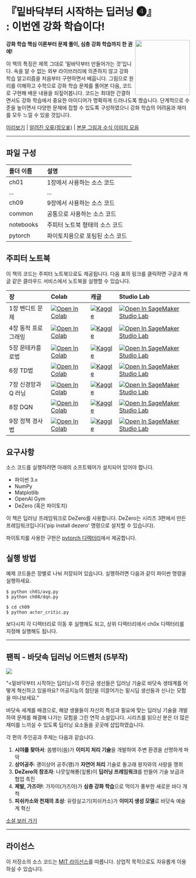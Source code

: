 # 『밑바닥부터 시작하는 딥러닝 ❹』<br>: 이번엔 강화 학습이다!

<a href="http://www.yes24.com/Product/Goods/72173703"><img src="https://github.com/WegraLee/deep-learning-from-scratch-4/blob/master/cover.jpeg" width="150" align=right></a>

**강화 학습 핵심 이론부터 문제 풀이, 심층 강화 학습까지 한 권에!**

이 책의 특징은 제목 그대로 ‘밑바닥부터 만들어가는 것’입니다. 속을 알 수 없는 외부 라이브러리에 의존하지 않고 강화 학습 알고리즘을 처음부터 구현하면서 배웁니다. 그림으로 원리를 이해하고 수학으로 강화 학습 문제를 풀어본 다음, 코드로 구현해 배운 내용을 되짚어봅니다. 코드는 최대한 간결하면서도 강화 학습에서 중요한 아이디어가 명확하게 드러나도록 짰습니다. 단계적으로 수준을 높이면서 다양한 문제에 접할 수 있도록 구성하였으니 강화 학습의 어려움과 재미를 모두 느낄 수 있을 것입니다.


[미리보기](https://preview2.hanbit.co.kr/books/yyxd/#p=1) | [알려진 오류(정오표)](https://docs.google.com/document/d/1fsPVXyPF0gpmN57VV6k0uxMfWXUbiQCwno8vCTYpMc8/edit) | [본문 그림과 수식 이미지 모음](https://github.com/WegraLee/deep-learning-from-scratch-4/blob/master/equations_and_figures_4.zip?raw=true)

---

## 파일 구성

|폴더 이름 |설명                         |
|:--        |:--                          |
|ch01       |1장에서 사용하는 소스 코드 |
|...        |...                          |
|ch09       |9장에서 사용하는 소스 코드    |
|common     |공통으로 사용하는 소스 코드   |
|notebooks  |주피터 노트북 형태의 소스 코드 |
|pytorch    |파이토치용으로 포팅된 소스 코드  |

## 주피터 노트북
이 책의 코드는 주피터 노트북으로도 제공됩니다. 다음 표의 링크를 클릭하면 구글과 캐글 같은 클라우드 서비스에서 노트북을 실행할 수 있습니다.

| 장 | Colab | 캐글 | Studio Lab |
| :--- | :--- | :--- | :--- |
| 1장 밴디트 문제| [![Open In Colab](https://colab.research.google.com/assets/colab-badge.svg)](https://colab.research.google.com/github/oreilly-japan/deep-learning-from-scratch-4/blob/master/notebooks/01_bandit.ipynb) | [![Kaggle](https://kaggle.com/static/images/open-in-kaggle.svg)](https://kaggle.com/kernels/welcome?src=https://github.com/oreilly-japan/deep-learning-from-scratch-4/blob/master/notebooks/01_bandit.ipynb) | [![Open In SageMaker Studio Lab](https://studiolab.sagemaker.aws/studiolab.svg)](https://studiolab.sagemaker.aws/import/github/oreilly-japan/deep-learning-from-scratch-4/blob/master/notebooks/01_bandit.ipynb) |
| 4장 동적 프로그래밍 | [![Open In Colab](https://colab.research.google.com/assets/colab-badge.svg)](https://colab.research.google.com/github/oreilly-japan/deep-learning-from-scratch-4/blob/master/notebooks/04_dynamic_programming.ipynb) | [![Kaggle](https://kaggle.com/static/images/open-in-kaggle.svg)](https://kaggle.com/kernels/welcome?src=https://github.com/oreilly-japan/deep-learning-from-scratch-4/blob/master/notebooks/04_dynamic_programming.ipynb) | [![Open In SageMaker Studio Lab](https://studiolab.sagemaker.aws/studiolab.svg)](https://studiolab.sagemaker.aws/import/github/oreilly-japan/deep-learning-from-scratch-4/blob/master/notebooks/04_dynamic_programming.ipynb) |
| 5장 몬테카를로법 | [![Open In Colab](https://colab.research.google.com/assets/colab-badge.svg)](https://colab.research.google.com/github/oreilly-japan/deep-learning-from-scratch-4/blob/master/notebooks/05_montecarlo.ipynb) | [![Kaggle](https://kaggle.com/static/images/open-in-kaggle.svg)](https://kaggle.com/kernels/welcome?src=https://github.com/oreilly-japan/deep-learning-from-scratch-4/blob/master/notebooks/05_montecarlo.ipynb) | [![Open In SageMaker Studio Lab](https://studiolab.sagemaker.aws/studiolab.svg)](https://studiolab.sagemaker.aws/import/github/oreilly-japan/deep-learning-from-scratch-4/blob/master/notebooks/05_montecarlo.ipynb) |
| 6장 TD법 | [![Open In Colab](https://colab.research.google.com/assets/colab-badge.svg)](https://colab.research.google.com/github/oreilly-japan/deep-learning-from-scratch-4/blob/master/notebooks/06_temporal_difference.ipynb) | [![Kaggle](https://kaggle.com/static/images/open-in-kaggle.svg)](https://kaggle.com/kernels/welcome?src=https://github.com/oreilly-japan/deep-learning-from-scratch-4/blob/master/notebooks/06_temporal_difference.ipynb) | [![Open In SageMaker Studio Lab](https://studiolab.sagemaker.aws/studiolab.svg)](https://studiolab.sagemaker.aws/import/github/oreilly-japan/deep-learning-from-scratch-4/blob/master/notebooks/06_temporal_difference.ipynb) |
| 7장 신경망과 Q 러닝 | [![Open In Colab](https://colab.research.google.com/assets/colab-badge.svg)](https://colab.research.google.com/github/oreilly-japan/deep-learning-from-scratch-4/blob/master/notebooks/07_neural_networks.ipynb) | [![Kaggle](https://kaggle.com/static/images/open-in-kaggle.svg)](https://kaggle.com/kernels/welcome?src=https://github.com/oreilly-japan/deep-learning-from-scratch-4/blob/master/notebooks/07_neural_networks.ipynb) | [![Open In SageMaker Studio Lab](https://studiolab.sagemaker.aws/studiolab.svg)](https://studiolab.sagemaker.aws/import/github/oreilly-japan/deep-learning-from-scratch-4/blob/master/notebooks/06_temporal_difference.ipynb) | [![Open In SageMaker Studio Lab](https://studiolab.sagemaker.aws/studiolab.svg)](https://studiolab.sagemaker.aws/import/github/oreilly-japan/deep-learning-from-scratch-4/blob/master/notebooks/07_neural_networks.ipynb) |
| 8장 DQN | [![Open In Colab](https://colab.research.google.com/assets/colab-badge.svg)](https://colab.research.google.com/github/oreilly-japan/deep-learning-from-scratch-4/blob/master/notebooks/08_dqn.ipynb) | [![Kaggle](https://kaggle.com/static/images/open-in-kaggle.svg)](https://kaggle.com/kernels/welcome?src=https://github.com/oreilly-japan/deep-learning-from-scratch-4/blob/master/notebooks/08_dqn.ipynb) | [![Open In SageMaker Studio Lab](https://studiolab.sagemaker.aws/studiolab.svg)](https://studiolab.sagemaker.aws/import/github/oreilly-japan/deep-learning-from-scratch-4/blob/master/notebooks/08_dqn.ipynb) |
| 9장 정책 경사법  | [![Open In Colab](https://colab.research.google.com/assets/colab-badge.svg)](https://colab.research.google.com/github/oreilly-japan/deep-learning-from-scratch-4/blob/master/notebooks/09_policy_gradient.ipynb) | [![Kaggle](https://kaggle.com/static/images/open-in-kaggle.svg)](https://kaggle.com/kernels/welcome?src=https://github.com/oreilly-japan/deep-learning-from-scratch-4/blob/master/notebooks/09_policy_gradient.ipynb) | [![Open In SageMaker Studio Lab](https://studiolab.sagemaker.aws/studiolab.svg)](https://studiolab.sagemaker.aws/import/github/oreilly-japan/deep-learning-from-scratch-4/blob/master/notebooks/09_policy_gradient.ipynb) |


## 요구사항
소스 코드를 실행하려면 아래의 소프트웨어가 설치되어 있어야 합니다.

* 파이썬 3.x
* NumPy
* Matplotlib
* OpenAI Gym
* DeZero (혹은 파이토치)
 
이 책은 딥러닝 프레임워크로 DeZero를 사용합니다. DeZero는 시리즈 3편에서 만든 프레임워크입니다('pip install dezero' 명령으로 설치할 수 있습니다).

파이토치를 사용한 구현은 [pytorch 디렉터리](https://github.com/WegraLee/deep-learning-from-scratch-4/tree/master/pytorch)에서 제공합니다.

## 실행 방법

예제 코드들은 장별로 나눠 저장되어 있습니다. 실행하려면 다음과 같이 파이썬 명령을 실행하세요.

```
$ python ch01/avg.py
$ python ch08/dqn.py

$ cd ch09
$ python actor_critic.py
```

보다시피 각 디렉터리로 이동 후 실행해도 되고, 상위 디렉터리에서 ch0x 디렉터리를 지정해 실행해도 됩니다.

---

## 팬픽 - 바닷속 딥러닝 어드벤처 (5부작)

<img src="https://github.com/WegraLee/deep-learning-from-scratch-5/blob/main/posters/%E1%84%87%E1%85%A1%E1%84%83%E1%85%A1%E1%86%BA%E1%84%89%E1%85%A9%E1%86%A8%20%E1%84%83%E1%85%B5%E1%86%B8%E1%84%85%E1%85%A5%E1%84%82%E1%85%B5%E1%86%BC%20%E1%84%8B%E1%85%A5%E1%84%83%E1%85%B3%E1%84%87%E1%85%A6%E1%86%AB%E1%84%8E%E1%85%A5.png?raw=true">

"<밑바닥부터 시작하는 딥러닝>의 주인공 생선들은 딥러닝 기술로 바닷속 생태계를 어떻게 혁신하고 있을까요? 어공지능의 첨단을 이끌어가는 밑시딥 생선들과 신나는 모험을 떠나보세요."
 
바닷속 세계를 배경으로, 해양 생물들이 자신의 특성과 필요에 맞는 딥러닝 기술을 개발하여 문제를 해결해 나가는 모험을 그린 연작 소설입니다. 시리즈를 읽으신 분은 더 많은 재미를 느끼실 수 있도록 딥러닝 요소들을 곳곳에 삽입하였습니다.

각 편의 주인공과 주제는 다음과 같습니다.

1. **시야를 찾아서**: 쏨뱅이(쏨)가 **이미지 처리 기술**을 개발하여 주변 환경을 선명하게 파악
1. **상어공주**: 괭이상어 공주(꽹)가 **자연어 처리** 기술로 돌고래 왕자와의 사랑을 쟁취
1. **DeZero의 창조자**: 나뭇잎해룡(잎룡)이 **딥러닝 프레임워크**를 만들어 기술 보급과 협업 촉진
1. **제발, 가즈아!**: 가자미(가즈아)가 **심층 강화 학습**으로 먹이가 풍부한 새로운 바다 개척
1. **피쉬카소와 천재의 초상**: 유령실고기(피쉬카소)가 **이미지 생성 모델**로 바닷속 예술계 혁신

<a href="https://www.hanbit.co.kr/channel/series/series_detail_list.html?hcs_idx=34" target="_blank" rel="noopener noreferrer">소설 보러 가기</a>

---

## 라이선스

이 저장소의 소스 코드는 [MIT 라이선스](http://www.opensource.org/licenses/MIT)를 따릅니다.
상업적 목적으로도 자유롭게 이용하실 수 있습니다.
